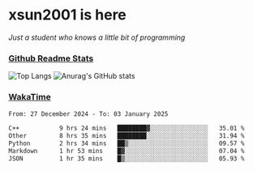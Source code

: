# xsun2001 is here

*Just a student who knows a little bit of programming*

### [Github Readme Stats](https://github.com/anuraghazra/github-readme-stats)

![Top Langs](https://github-readme-stats.vercel.app/api/top-langs/?username=xsun2001&layout=compact&theme=radical) ![Anurag's GitHub stats](https://github-readme-stats.vercel.app/api?username=xsun2001&show_icons=true&theme=radical)

### [WakaTime](https://wakatime.com)

<!--START_SECTION:waka-->

```txt
From: 27 December 2024 - To: 03 January 2025

C++           9 hrs 24 mins   ████████▓░░░░░░░░░░░░░░░░   35.01 %
Other         8 hrs 35 mins   ████████░░░░░░░░░░░░░░░░░   31.94 %
Python        2 hrs 34 mins   ██▒░░░░░░░░░░░░░░░░░░░░░░   09.57 %
Markdown      1 hr 53 mins    █▓░░░░░░░░░░░░░░░░░░░░░░░   07.04 %
JSON          1 hr 35 mins    █▒░░░░░░░░░░░░░░░░░░░░░░░   05.93 %
```

<!--END_SECTION:waka-->
